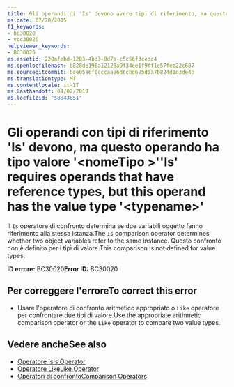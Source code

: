 ```yaml
---
title: Gli operandi di 'Is' devono avere tipi di riferimento, ma questo operando ha un tipo di valore '<typename>'
ms.date: 07/20/2015
f1_keywords:
- bc30020
- vbc30020
helpviewer_keywords:
- BC30020
ms.assetid: 228afebd-1203-4bd3-8d7a-c5c56f3cedc4
ms.openlocfilehash: b828de196a12128a9f34ee1f9ff1e57fee22c687
ms.sourcegitcommit: bce0586f0cccaae6d6cbd625d5a7b824d1d3de4b
ms.translationtype: MT
ms.contentlocale: it-IT
ms.lasthandoff: 04/02/2019
ms.locfileid: "58843851"
---
```

# <a name="is-requires-operands-that-have-reference-types-but-this-operand-has-the-value-type-typename"></a><span data-ttu-id="1aefb-102">Gli operandi con tipi di riferimento 'Is' devono, ma questo operando ha tipo valore '\<nomeTipo >'</span><span class="sxs-lookup"><span data-stu-id="1aefb-102">'Is' requires operands that have reference types, but this operand has the value type '\<typename>'</span></span>
<span data-ttu-id="1aefb-103">Il `Is` operatore di confronto determina se due variabili oggetto fanno riferimento alla stessa istanza.</span><span class="sxs-lookup"><span data-stu-id="1aefb-103">The `Is` comparison operator determines whether two object variables refer to the same instance.</span></span> <span data-ttu-id="1aefb-104">Questo confronto non è definito per i tipi di valore.</span><span class="sxs-lookup"><span data-stu-id="1aefb-104">This comparison is not defined for value types.</span></span>  
  
 <span data-ttu-id="1aefb-105">**ID errore:** BC30020</span><span class="sxs-lookup"><span data-stu-id="1aefb-105">**Error ID:** BC30020</span></span>  
  
## <a name="to-correct-this-error"></a><span data-ttu-id="1aefb-106">Per correggere l'errore</span><span class="sxs-lookup"><span data-stu-id="1aefb-106">To correct this error</span></span>  
  
-   <span data-ttu-id="1aefb-107">Usare l'operatore di confronto aritmetico appropriato o `Like` operatore per confrontare due tipi di valore.</span><span class="sxs-lookup"><span data-stu-id="1aefb-107">Use the appropriate arithmetic comparison operator or the `Like` operator to compare two value types.</span></span>  
  
## <a name="see-also"></a><span data-ttu-id="1aefb-108">Vedere anche</span><span class="sxs-lookup"><span data-stu-id="1aefb-108">See also</span></span>

- [<span data-ttu-id="1aefb-109">Operatore Is</span><span class="sxs-lookup"><span data-stu-id="1aefb-109">Is Operator</span></span>](../../../visual-basic/language-reference/operators/is-operator.md)
- [<span data-ttu-id="1aefb-110">Operatore Like</span><span class="sxs-lookup"><span data-stu-id="1aefb-110">Like Operator</span></span>](../../../visual-basic/language-reference/operators/like-operator.md)
- [<span data-ttu-id="1aefb-111">Operatori di confronto</span><span class="sxs-lookup"><span data-stu-id="1aefb-111">Comparison Operators</span></span>](../../../visual-basic/language-reference/operators/comparison-operators.md)
